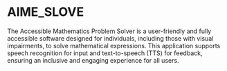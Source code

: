 # AIME_SLOVE
The Accessible Mathematics Problem Solver is a user-friendly and fully accessible software designed for individuals, including those with visual impairments, to solve mathematical expressions. This application supports speech recognition for input and text-to-speech (TTS) for feedback, ensuring an inclusive and engaging experience for all users.
